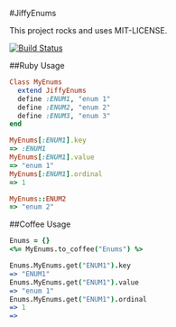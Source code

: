 #JiffyEnums

This project rocks and uses MIT-LICENSE.

[![Build Status](https://travis-ci.org/Identified/jiffy_enums].png?branch=master,development)](https://travis-ci.org/Identified/jiffy_enums)

##Ruby Usage
```ruby
Class MyEnums
  extend JiffyEnums
  define :ENUM1, "enum 1"
  define :ENUM2, "enum 2"
  define :ENUM3, "enum 3"
end

MyEnums[:ENUM1].key
=> :ENUM1
MyEnums[:ENUM1].value
=> "enum 1"
MyEnums[:ENUM1].ordinal
=> 1

MyEnums::ENUM2
=> "enum 2"
```

##Coffee Usage
```coffeescript
Enums = {}
<%= MyEnums.to_coffee("Enums") %>

Enums.MyEnums.get("ENUM1").key
=> "ENUM1"
Enums.MyEnums.get("ENUM1").value
=> "enum 1"
Enums.MyEnums.get("ENUM1").ordinal
=> 1
=>
```
